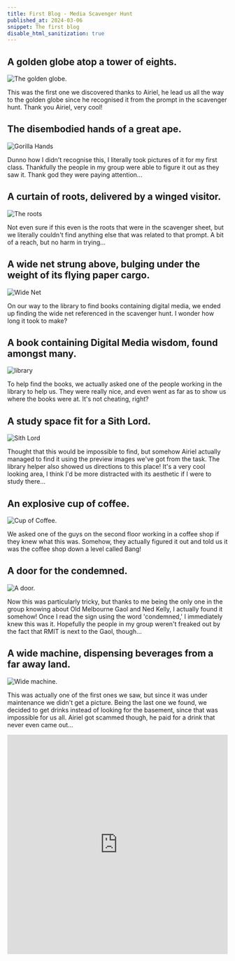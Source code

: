 ```yaml
---
title: First Blog - Media Scavenger Hunt
published_at: 2024-03-06
snippet: The first blog
disable_html_sanitization: true
---
```


## A golden globe atop a tower of eights.

![The golden globe.](/w01s1/IMG_0100.jpg)

This was the first one we discovered thanks to Airiel, he lead us all the way to the golden globe since he recognised it from the prompt in the scavenger hunt. Thank you Airiel, very cool!

## The disembodied hands of a great ape.

![Gorilla Hands](/w01s1/IMG_0101.jpg)

Dunno how I didn't recognise this, I literally took pictures of it for my first class. Thankfully the people in my group were able to figure it out as they saw it. Thank god they were paying attention...

## A curtain of roots, delivered by a winged visitor.

![The roots](/w01s1/IMG_0102.jpg)

Not even sure if this even is the roots that were in the scavenger sheet, but we literally couldn't find anything else that was related to that prompt. A bit of a reach, but no harm in trying...

## A wide net strung above, bulging under the weight of its flying paper cargo.

![Wide Net](/w01s1/IMG_0104.jpg)

On our way to the library to find books containing digital media, we ended up finding the wide net referenced in the scavenger hunt. I wonder how long it took to make?

## A book containing Digital Media wisdom, found amongst many.

![library](/w01s1/IMG_0105.jpg)

To help find the books, we actually asked one of the people working in the library to help us. They were really nice, and even went as far as to show us where the books were at. It's not cheating, right?

## A study space fit for a Sith Lord.

![Sith Lord](/w01s1/IMG_0106.jpg)

Thought that this would be impossible to find, but somehow Airiel actually managed to find it using the preview images we've got from the task. The library helper also showed us directions to this place! It's a very cool looking area, I think I'd be more distracted with its aesthetic if I were to study there...

## An explosive cup of coffee.

![Cup of Coffee.](/w01s1/IMG_0110.jpg)

We asked one of the guys on the second floor working in a coffee shop if they knew what this was. Somehow, they actually figured it out and told us it was the coffee shop down a level called Bang!

## A door for the condemned.

![A door.](/w01s1/IMG_0112.jpg)

Now this was particularly tricky, but thanks to me being the only one in the group knowing about Old Melbourne Gaol and Ned Kelly, I actually found it somehow! Once I read the sign using the word 'condemned,' I immediately knew this was it. Hopefully the people in my group weren't freaked out by the fact that RMIT is next to the Gaol, though...

## A wide machine, dispensing beverages from a far away land.

![Wide machine.](/w01s1/IMG_0115.jpg)

This was actually one of the first ones we saw, but since it was under maintenance we didn't get a picture. Being the last one we found, we decided to get drinks instead of looking for the basement, since that was impossible for us all. Airiel got scammed though, he paid for a drink that never even came out...

<iframe width="100%" height="500" src="https://www.youtube.com/embed/I5F5-iyihJk?si=TPcSFpXex-iZSNMl" title="YouTube video player" frameborder="0" allow="accelerometer; autoplay; clipboard-write; encrypted-media; gyroscope; picture-in-picture; web-share" allowfullscreen></iframe>